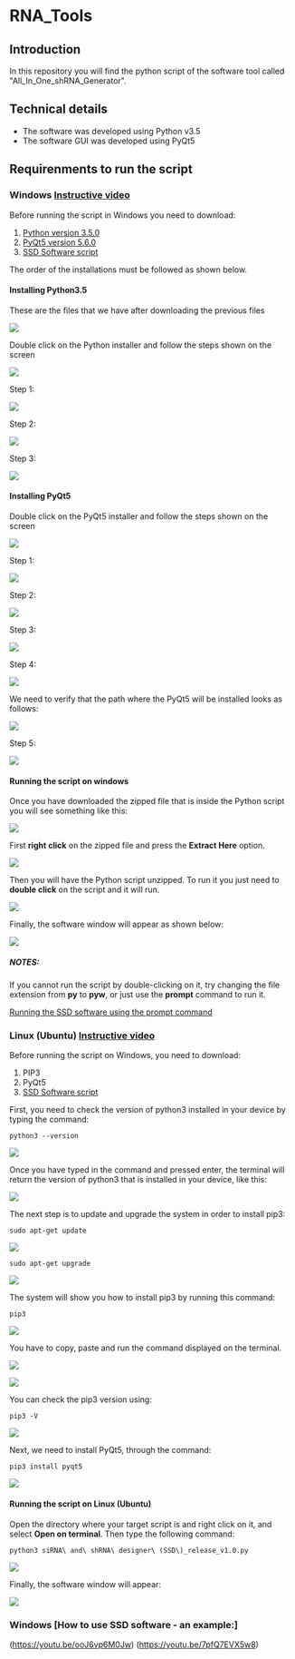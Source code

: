 # RNA_Tools

## Introduction

In this repository you will find the python script of the software  tool called "All_In_One_shRNA_Generator".

## Technical details

* The software was developed using Python v3.5
* The software GUI was developed using PyQt5

## Requirenments to run the script
### **Windows** [Instructive video](https://youtu.be/jG7qKrKMu8M)

Before running the script in Windows you need to download:

1. [Python version 3.5.0](https://www.python.org/ftp/python/3.5.0/python-3.5.0.exe)
2. [PyQt5 version 5.6.0](https://sourceforge.net/projects/pyqt/files/PyQt5/PyQt-5.6/PyQt5-5.6-gpl-Py3.5-Qt5.6.0-x32-2.exe/download)
3. [SSD Software script](/download/siRNA_and_shRNA_designer_(SSD)_release_v1.0.zip)

The order of the installations must be followed as shown below.

#### Installing Python3.5

These are the files that we have after downloading the previous files

![](/images/installing_python3.5.png)

Double click on the Python installer and follow the steps shown on the screen

![](/images/installing_python3.5_00.png)

Step 1:

![](/images/installing_python3.5_01.png)

Step 2:

![](/images/installing_python3.5_02.png)

Step 3:

![](/images/installing_python3.5_03.png)

#### Installing PyQt5

Double click on the PyQt5 installer and follow the steps shown on the screen

![](/images/installing_pyQT5.png)

Step 1:

![](/images/installing_pyQT5_00.png)

Step 2:

![](/images/installing_pyQT5_01.png)

Step 3:

![](/images/installing_pyQT5_02.png)

Step 4:

![](/images/installing_pyQT5_03.png)

We need to verify that the path where the PyQt5 will be installed looks as follows:

![](/images/pyqt5_path.png)

Step 5:

![](/images/installing_pyQT5_04.png)

#### Running the script on windows

Once you have downloaded the zipped file that is inside the Python script you will see something like this:

![](/images/runnig_the_script_000.png)

First **right click** on the zipped file and press the **Extract Here** option.

![](/images/runnig_the_script_001.png)

Then you will have the Python script unzipped. To run it you just need to **double click** on the script and it will run.

![](/images/runnig_the_script_002.png)

Finally, the software window will appear as shown below:

![](/images/runnig_the_script_06.png)


##### NOTES:
If you cannot run the script by double-clicking on it, try changing the file extension from **py** to **pyw**, or just use the **prompt** command  to run it. 

[Running the SSD software using the prompt command](https://youtu.be/X0S5jYU3vnU)

### **Linux (Ubuntu)** [Instructive video](https://youtu.be/FC1ttM7NY-0)

Before running the script on Windows, you need to download:

1. PIP3
2. PyQt5
3. [SSD Software script](/download/siRNA_and_shRNA_designer_(SSD)_release_v1.0.zip)

First, you need to check the version of python3 installed in your device by typing the command:
````
python3 --version
````

![](/images/installation_pip3.png)

Once you have typed in the command and pressed enter, the terminal will return the version of python3 that is installed in your device, like this:

![](/images/installation_pip3_00.png)

The next step is to update and upgrade the system in order to install pip3:

````
sudo apt-get update
````

![](/images/installation_pip3_04.png)

````
sudo apt-get upgrade
````

![](/images/installation_pip3_05.png)

The system will show you how to install pip3 by running this command:
````
pip3
````

![](/images/installation_pip3_01.png)

You have to copy, paste and run the command displayed on the terminal.

![](/images/installation_pip3_02.png)

![](/images/installation_pip3_03.png)

You can check the pip3 version using:
````
pip3 -V
````

![](/images/installation_pip3_06.png)

Next, we need to install PyQt5, through the command:
````
pip3 install pyqt5
````

![](/images/installation_pip3_07.png)

#### Running the script on Linux (Ubuntu)

Open the directory where your target script is and right click on it, and select **Open on terminal**.
Then type the following command:
````
python3 siRNA\ and\ shRNA\ designer\ (SSD\)_release_v1.0.py
````

![](/images/installation_pip3_08.png)

Finally, the software window will appear:

![](/images/installation_pip3_09.png)


### **Windows** [How to use SSD software - an example:]
(https://youtu.be/ooJ6vp6M0Jw)
(https://youtu.be/7pfQ7EVX5w8)


